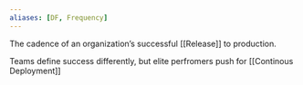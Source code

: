 ```yaml
---
aliases: [DF, Frequency]
---
```


The cadence of an organization’s successful [[Release]] to production.

Teams define success differently, but elite perfromers push for [[Continous Deployment]]